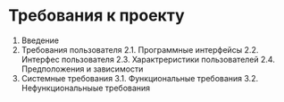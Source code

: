 # Требования к проекту

1. Введение
2. Требования пользователя
	2.1. Программные интерфейсы
	2.2. Интерфес пользователя
	2.3. Характреристики пользователей
	2.4. Предположения и зависимости
3. Системные требования
	3.1. Функциональные требования
	3.2. Нефункциональныые требования
